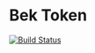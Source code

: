 # Bek Token
[![Build Status](https://img.shields.io/travis/abcoathup/bektoken.svg?branch=master&style=flat-square)](https://travis-ci.org/abcoathup/bektoken)
